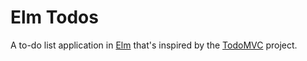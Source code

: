 # Elm Todos

A to-do list application in [Elm](http://elm-lang.org/) that's inspired by the [TodoMVC](http://todomvc.com/) project.
